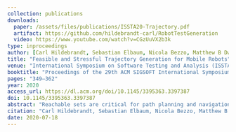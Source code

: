 ```yaml
---
collection: publications
downloads:
  paper: /assets/files/publications/ISSTA20-Trajectory.pdf
  artifact: https://github.com/hildebrandt-carl/RobotTestGeneration
  video: https://www.youtube.com/watch?v=CGzUuVX2b3k
type: inproceedings
author: [Carl Hildebrandt, Sebastian Elbaum, Nicola Bezzo, Matthew B Dwyer]
title: "Feasible and Stressful Trajectory Generation for Mobile Robots"
venue: "International Symposium on Software Testing and Analysis (ISSTA)"
booktitle: "Proceedings of the 29th ACM SIGSOFT International Symposium on Software Testing and Analysis (ISSTA)"
pages: "349–362"
year: 2020
access_url: https://dl.acm.org/doi/10.1145/3395363.3397387
doi: 10.1145/3395363.3397387
abstract: "Reachable sets are critical for path planning and navigation of mobile autonomous systems. Traditionally, these sets are computed using system models instantiated with their physical bounds. This exclusive focus on the physical bounds belies the fact that these systems are increasingly driven by sophisticated software components that can also bound the variables in the system models. This work explores the degree to which bounds manifested in the software can affect the computation of reachable sets, introduces an analysis approach to discover such bounds in code, and illustrates the potential of that approach on two systems. The preliminary results reveal that taking into consideration software bounds can reduce traditionally computed reachable sets by up to 91%."
citation: "Carl Hildebrandt, Sebastian Elbaum, Nicola Bezzo, Matthew B Dwyer. 2020. Feasible and Stressful Trajectory Generation for Mobile Robots. In <i>Proceedings of the 29th ACM SIGSOFT International Symposium on Software Testing and Analysis. (ISSTA)</i>. 349–362. https://doi.org/10.1145/3395363.3397387"
date: 2020-07-18
---
```



